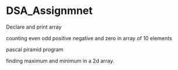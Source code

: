 # DSA_Assignmnet

Declare and print array

counting even odd positive negative and zero in array of 10 elements

pascal piramid program 

finding maximum and minimum in a 2d array.
